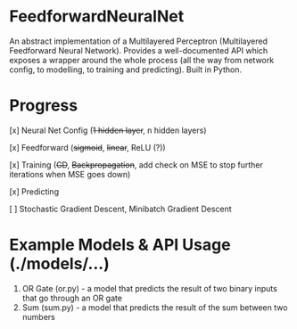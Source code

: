 # FeedforwardNeuralNet
An abstract implementation of a Multilayered Perceptron (Multilayered Feedforward Neural Network). Provides a well-documented API which exposes a wrapper around the whole process (all the way from network config, to modelling, to training and predicting). Built in Python.

# Progress
[x] Neural Net Config (~~1 hidden layer~~, n hidden layers)

[x] Feedforward (~~sigmoid~~, ~~linear~~, ReLU (?))

[x] Training (~~GD~~, ~~Backpropagation~~, add check on MSE to stop further iterations when MSE goes down)

[x] Predicting

[ ] Stochastic Gradient Descent, Minibatch Gradient Descent 

# Example Models & API Usage (./models/...)
1. OR Gate (or.py) - a model that predicts the result of two binary inputs that go through an OR gate
2. Sum (sum.py) - a model that predicts the result of the sum between two numbers
